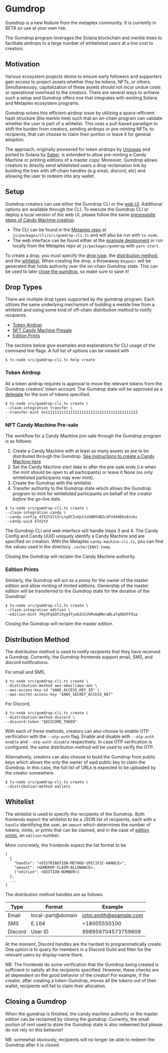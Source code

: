 # Gumdrop
Gumdrop is a new feature from the metaplex community. It is currently in BETA so use at your own risk.

The Gumdrop program leverages the Solana blockchain and merkle trees to
facilitate airdrops to a large number of whitelisted users at a low cost to
creators.

## Motivation

Various ecosystem projects desire to ensure early followers and supporters gain
access to project assets whether they be tokens, NFTs, or others.
Simultaneously, capitalization of these assets should not incur undue costs or
operational overhead to the creators. There are several ways to achieve such a
setup and Gumdrop offers one that integrates with existing Solana and Metaplex
ecosystem programs.

Gumdrop solves this efficient-airdrop issue by utilizing a space-efficient hash
structure (the merkle tree) such that an on-chain program can validate whether
the user is part of a whitelist. This uses a pull-based paradigm to shift the
burden from creators, sending airdrops or pre-minting NFTs, to recipients, that
can choose to claim their portion or leave it for general adoption.

The approach, originally pioneered for token airdrops by
[Uniswap](https://github.com/Uniswap/merkle-distributor) and ported to Solana
by [Saber](https://github.com/saber-hq/merkle-distributor), is extended to
allow pre-minting a Candy Machine or printing editions of a master copy.
Moreover, Gumdrop allows creators to directly send whitelisted users a drop
reclamation link by building the tree with off-chain handles (e.g email,
discord, etc) and allowing the user to redeem into any wallet.

## Setup

Gumdrop creators can use either the Gumdrop CLI or the [web
UI](https://lwus.github.io/metaplex). Additional options are available through
the CLI. To execute the Gumdrop CLI or deploy a local version of the web UI,
please follow the same [prerequisite steps of Candy Machine
creation](./create-candy/introduction#prerequisites).

- The CLI can be found in the [Metaplex
  repo](github.com/metaplex-foundation/metaplex/) at
  `js/packages/cli/src/gumdrop-cli.ts` and will also be run with `ts-node`.
- The web interface can be found either at the [example
  deployment](https://lwus.github.io/metaplex) or run locally from the Metaplex
  repo at `js/packages/gumdrop` with `yarn start`.

To create a drop, you must specify the [drop type](#drop-types), the
[distribution method](#distribution-method), and the
[whitelist](#whitelist). When creating the drop, a throwaway `Keypair` will be
generated that holds authority over the on-chain Gumdrop state. This can be
used to later [close the gumdrop](#closing-a-gumdrop), so make sure to save it!

## Drop Types

There are multiple drop types supported by the gumdrop program. Each utilizes
the same underlying mechanism of building a merkle tree from a whitelist and
using some kind of off-chain distribution method to notify recipients.

- [Token Airdrop](#token-airdrop)
- [NFT Candy Machine Presale](#nft-candy-machine-presale)
- [Edition Prints](#edition-prints)

The sections below give examples and explanations for CLI usage of the command
line flags. A full list of options can be viewed with

```
$ ts-node src/gumdrop-cli.ts help create
```

### Token Airdrop

All a token airdrop requires is approval to move the relevant tokens from the
Gumdrop creators' token account. The Gumdrop state will be approved as a
[delegate](https://spl.solana.com/token#authority-delegation) for the sum of
tokens specified.

```
$ ts-node src/gumdrop-cli.ts create \
--claim-integration transfer \
--transfer-mint So11111111111111111111111111111111111111112
```

### NFT Candy Machine Pre-sale

The workflow for a Candy Machine pre-sale through the Gumdrop program is as
follows:

1. Create a Candy Machine with at least as many assets as are to be distributed
   through the Gumdrop. [See instructions to create a Candy
   Machine here](./create-candy/introduction)
2. Set the Candy Machine start date to after the pre-sale ends (i.e when the
   mint should be open to all participants) or leave it None (so only
   whitelisted participants may ever mint).
3. Create the Gumdrop with the whitelist.
4. Transfer authority to the Gumdrop state which allows the Gumdrop program to
   mint for whitelisted participants on behalf of the creator _before_ the
   go-live date.

```
$ ts-node src/gumdrop-cli.ts create \
--claim-integration candy \
--candy-config 47X2tVJ15rLnyDY2vUpYJzUQNYUBZcdFVd94D6zAtnkc
--candy-uuid 47X2tV
```

The Gumdrop CLI and web interface will handle steps 3 and 4. The Candy Config
and Candy UUID uniquely identify a Candy Machine and are specified on creation.
With the Metaplex `candy-machine-cli.ts`, you can find the values used in the
directory `.cache/{ENV}-temp`.

Closing the Gumdrop will reclaim the Candy Machine authority.

### Edition Prints

Similarly, the Gumdrop will act as a proxy for the owner of the master edition
and allow minting of limited editions. Ownership of the master edition will be
transferred to the Gumdrop state for the duration of the Gumdrop!

```
$ ts-node src/gumdrop-cli.ts create \
--claim-integration edition \
--edition-mint 7Hy3FqSQYiXyg4fyobZnSJhMvAqMmraBLaTq9QSFF9ip
```

Closing the Gumdrop will reclaim the master edition.

## Distribution Method

The distribution method is used to notify recipients that they have received a
Gumdrop. Currently, the Gumdrop frontends support email, SMS, and discord
notifications.

For email and SMS,
```
$ ts-node src/gumdrop-cli.ts create \
--distribution-method aws-email|aws-sms \
--aws-access-key-id "$AWS_ACCESS_KEY_ID" \
--aws-secret-access-key "$AWS_SECRET_ACCESS_KEY"
```

For Discord,
```
$ ts-node src/gumdrop-cli.ts create \
--distribution-method discord \
--discord-token "$DISCORD_TOKEN"
```

With each of these methods, creators can also choose to enable OTP verification
with the `--otp-auth` flag. Enable and disable with `--otp-auth enable` and
`--otp-auth disable` respectively. In case OTP verification is configured, the
same distribution method will be used to verify the OTP.

Alternatively, creators can also choose to build the Gumdrop from public keys
which allows the only the owner of said public key to claim the Gumdrop.  In
this case, the full list of URLs is expected to be uploaded by the creator
somewhere.

```
$ ts-node src/gumdrop-cli.ts create \
--distribution-method wallets
```

## Whitelist

The whitelist is used to specify the recipients of the Gumdrop. Both frontends
expect the whitelist to be a JSON list of recipients, each with a `handle`
identifying the user, an `amount` which determines the number of tokens, mints,
or prints that can be claimed, and in the case of [edition
prints](#edition-p[rints), an `edition` number.

More concretely, the frontends expect the list format to be

```
[
  {
    "handle": "<DISTRIBUTION-METHOD-SPECIFIC-HANDLE>",
    "amount": <GUMDROP-CLAIM-ALLOWANCE>,
    ["edition": <EDITION-NUMBER>]
  },
  ...
]
```

The distribution method handles are as follows:

| Type     | Format            | Example                |
| -------- | ----------------- | ---------------------- |
| Email    | local-part@domain | john.smith@example.com |
| SMS      | E.164             | +18005550100           |
| Discord  | User ID           | 898959704573759608     |

At the moment, Discord handles are the hardest to programmatically create. One
option is to query for members in a Discord Guild and filter for the relevant
users by display-name there.

NB: The frontends do some verification that the Gumdrop being created is
sufficient to satisfy all the recipients specified. However, these checks are
all dependent on the good behavior of the creator! For example, if the creator,
after creating a token-Gumdrop, moves all the tokens out of their wallet,
recipients will fail to claim their allocation.

## Closing a Gumdrop

When the gumdrop is finished, the candy machine authority or the master
edition can be reclaimed by closing the gumdrop. Currently, the small portion
of rent used to store the Gumdrop state is also redeemed but please do not rely
on this behavior!

NB: somewhat obviously, recipients will no longer be able to redeem the Gumdrop
after it is closed.

